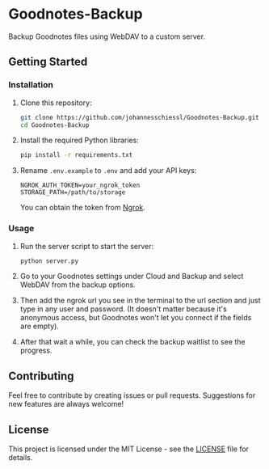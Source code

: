 # Goodnotes-Backup
Backup Goodnotes files using WebDAV to a custom server.

## Getting Started

### Installation

1. Clone this repository:

   ```bash
   git clone https://github.com/johannesschiessl/Goodnotes-Backup.git
   cd Goodnotes-Backup
   ```

2. Install the required Python libraries:

   ```bash
   pip install -r requirements.txt
   ```

3. Rename `.env.example` to `.env` and add your API keys:

   ```
   NGROK_AUTH_TOKEN=your_ngrok_token
   STORAGE_PATH=/path/to/storage
   ```

   You can obtain the token from [Ngrok](https://ngrok.com).

### Usage

1. Run the server script to start the server:

   ```bash
   python server.py
   ```
2. Go to your Goodnotes settings under Cloud and Backup and select WebDAV from the backup options.

3. Then add the ngrok url you see in the terminal to the url section and just type in any user and password. (It doesn't matter because it's anonymous access, but Goodnotes won't let you connect if the fields are empty).

4. After that wait a while, you can check the backup waitlist to see the progress. 

## Contributing

Feel free to contribute by creating issues or pull requests. Suggestions for new features are always welcome!

## License

This project is licensed under the MIT License - see the [LICENSE](LICENSE) file for details.
